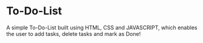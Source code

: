 # To-Do-List
A simple To-Do-List built using HTML, CSS and JAVASCRIPT, which enables the user to add tasks, delete tasks and mark as Done! 
